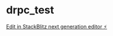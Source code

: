 # drpc_test

[Edit in StackBlitz next generation editor ⚡️](https://stackblitz.com/~/github.com/MLiserb/drpc_test)